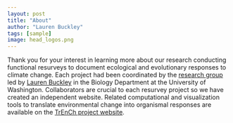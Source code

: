 ```yaml
---
layout: post
title: "About"
author: "Lauren Buckley"
tags: [sample]
image: head_logos.png
---
```


Thank you for your interest in learning more about our research conducting functional resurveys to document ecological and evolutionary responses to climate change. Each project had been coordinated by the [research group](https://huckleylab.github.io/) led by [Lauren Buckley](https://www.biology.washington.edu/people/profile/lauren-buckley) in the Biology Department at the University of Washington. Collaborators are crucial to each resurvey project so we have created an independent website. Related computational and visualization tools to translate environmental change into organismal responses are available on the [TrEnCh project website](https://www.trenchproject.com/).
